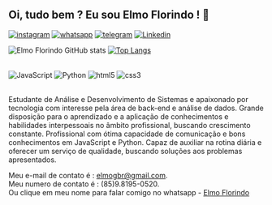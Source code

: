 ## Oi, tudo bem ? Eu sou Elmo Florindo ! 👋


[![instagram](https://img.shields.io/badge/Instagram-E4405F?style=for-the-badge&logo=instagram&logoColor=white)](https://www.instagram.com/elmo.neto/?next=%2F)
[![whatsapp](https://img.shields.io/badge/WhatsApp-25D366?style=for-the-badge&logo=whatsapp&logoColor=white)](https://api.whatsapp.com/send?phone=5585981950520)
[![telegram](https://img.shields.io/badge/Telegram-2CA5E0?style=for-the-badge&logo=telegram&logoColor=white)](https://t.me/elmoflorindo)
[![Linkedin](https://img.shields.io/badge/LinkedIn-0077B5?style=for-the-badge&logo=linkedin&logoColor=white)](https://www.linkedin.com/in/neto-elmo/)

![Elmo Florindo GitHub stats](https://github-readme-stats.vercel.app/api?username=elmoflorindo&show_icons=true&theme=transparent)
[![Top Langs](https://github-readme-stats.vercel.app/api/top-langs/?username=elmoflorindo&layout=compact)](https://github.com/ElmoFlorindo)

<div style="display:inline_block"><br/>
    <img align="center" alt="JavaScript" src="https://img.shields.io/badge/JavaScript-F7DF1E?style=for-the-badge&logo=javascript&logoColor=black">
    <img align="center" alt="Python" src="https://img.shields.io/badge/Python-14354C?style=for-the-badge&logo=python&logoColor=white">
    <img align="center" alt="html5" src="https://img.shields.io/badge/HTML-239120?style=for-the-badge&logo=html5&logoColor=white">
    <img align="center" alt="css3" src="https://img.shields.io/badge/CSS-239120?&style=for-the-badge&logo=css3&logoColor=white">
    
</div><br>

Estudante de Análise e Desenvolvimento de Sistemas e apaixonado por tecnologia 
com interesse pela área de back-end e análise de dados.
Grande disposição para o aprendizado e a aplicação
de conhecimentos e habilidades interpessoais no
âmbito profissional, buscando crescimento constante.
Profissional com ótima capacidade de comunicação
e bons conhecimentos em JavaScript e Python. Capaz de
auxiliar na rotina diária e oferecer um serviço de
qualidade, buscando soluções aos problemas
apresentados.

Meu e-mail de contato é : elmogbr@gmail.com. 
<br>
Meu numero de contato é : (85)9.8195-0520.
<br>
Ou clique em meu nome para falar comigo no whatsapp -   <a href="https://api.whatsapp.com/send?phone=5585981950520">Elmo Florindo</a>
